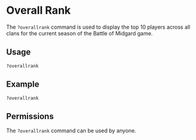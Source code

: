 # Overall Rank

The `?overallrank` command is used to display the top 10 players across all clans for the current season of the Battle of Midgard game.

## Usage

`?overallrank`

## Example

`?overallrank`

## Permissions

The `?overallrank` command can be used by anyone.